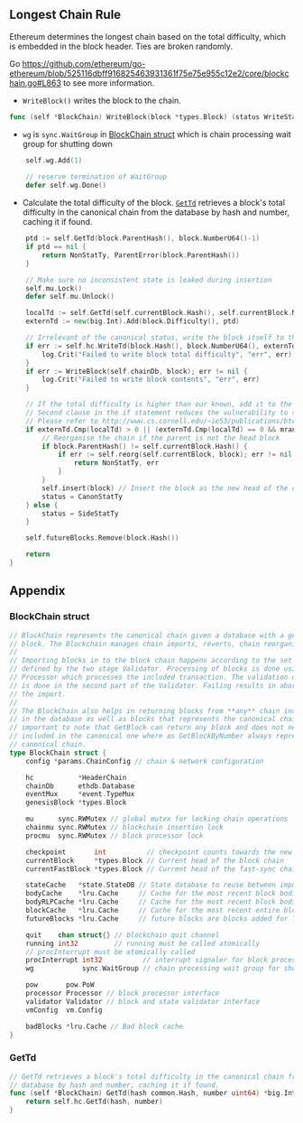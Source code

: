 ## Longest Chain Rule

Ethereum determines the longest chain based on the total difficulty, which is embedded in the block header. Ties are broken randomly.

Go https://github.com/ethereum/go-ethereum/blob/525116dbff916825463931361f75e75e955c12e2/core/blockchain.go#L863 to see more information.

- ```WriteBlock()``` writes the block to the chain.
```go
func (self *BlockChain) WriteBlock(block *types.Block) (status WriteStatus, err error) {
```

- ```wg``` is ```sync.WaitGroup``` in [BlockChain struct](https://github.com/twodude/ghost-relay/blob/master/codeReviews.md#blockchain-struct) which is chain processing wait group for shutting down
```go
	self.wg.Add(1)
	
	// reserve termination of WaitGroup
	defer self.wg.Done()
```

- Calculate the total difficulty of the block. [```GetTd```](https://github.com/twodude/ghost-relay/blob/master/codeReviews.md#gettd) retrieves a block's total difficulty in the canonical chain from the database by hash and number, caching it if found.

```go
	ptd := self.GetTd(block.ParentHash(), block.NumberU64()-1)
	if ptd == nil {
		return NonStatTy, ParentError(block.ParentHash())
	}
```



```go
	// Make sure no inconsistent state is leaked during insertion
	self.mu.Lock()
	defer self.mu.Unlock()

	localTd := self.GetTd(self.currentBlock.Hash(), self.currentBlock.NumberU64())
	externTd := new(big.Int).Add(block.Difficulty(), ptd)

	// Irrelevant of the canonical status, write the block itself to the database
	if err := self.hc.WriteTd(block.Hash(), block.NumberU64(), externTd); err != nil {
		log.Crit("Failed to write block total difficulty", "err", err)
	}
	if err := WriteBlock(self.chainDb, block); err != nil {
		log.Crit("Failed to write block contents", "err", err)
	}

	// If the total difficulty is higher than our known, add it to the canonical chain
	// Second clause in the if statement reduces the vulnerability to selfish mining.
	// Please refer to http://www.cs.cornell.edu/~ie53/publications/btcProcFC.pdf
	if externTd.Cmp(localTd) > 0 || (externTd.Cmp(localTd) == 0 && mrand.Float64() < 0.5) {
		// Reorganise the chain if the parent is not the head block
		if block.ParentHash() != self.currentBlock.Hash() {
			if err := self.reorg(self.currentBlock, block); err != nil {
				return NonStatTy, err
			}
		}
		self.insert(block) // Insert the block as the new head of the chain
		status = CanonStatTy
	} else {
		status = SideStatTy
	}

	self.futureBlocks.Remove(block.Hash())

	return
}
```

## Appendix

### BlockChain struct

```go
// BlockChain represents the canonical chain given a database with a genesis
// block. The Blockchain manages chain imports, reverts, chain reorganisations.
//
// Importing blocks in to the block chain happens according to the set of rules
// defined by the two stage Validator. Processing of blocks is done using the
// Processor which processes the included transaction. The validation of the state
// is done in the second part of the Validator. Failing results in aborting of
// the import.
//
// The BlockChain also helps in returning blocks from **any** chain included
// in the database as well as blocks that represents the canonical chain. It's
// important to note that GetBlock can return any block and does not need to be
// included in the canonical one where as GetBlockByNumber always represents the
// canonical chain.
type BlockChain struct {
	config *params.ChainConfig // chain & network configuration

	hc           *HeaderChain
	chainDb      ethdb.Database
	eventMux     *event.TypeMux
	genesisBlock *types.Block

	mu      sync.RWMutex // global mutex for locking chain operations
	chainmu sync.RWMutex // blockchain insertion lock
	procmu  sync.RWMutex // block processor lock

	checkpoint       int          // checkpoint counts towards the new checkpoint
	currentBlock     *types.Block // Current head of the block chain
	currentFastBlock *types.Block // Current head of the fast-sync chain (may be above the block chain!)

	stateCache   *state.StateDB // State database to reuse between imports (contains state cache)
	bodyCache    *lru.Cache     // Cache for the most recent block bodies
	bodyRLPCache *lru.Cache     // Cache for the most recent block bodies in RLP encoded format
	blockCache   *lru.Cache     // Cache for the most recent entire blocks
	futureBlocks *lru.Cache     // future blocks are blocks added for later processing

	quit    chan struct{} // blockchain quit channel
	running int32         // running must be called atomically
	// procInterrupt must be atomically called
	procInterrupt int32          // interrupt signaler for block processing
	wg            sync.WaitGroup // chain processing wait group for shutting down

	pow       pow.PoW
	processor Processor // block processor interface
	validator Validator // block and state validator interface
	vmConfig  vm.Config

	badBlocks *lru.Cache // Bad block cache
}
```

### GetTd

```go
// GetTd retrieves a block's total difficulty in the canonical chain from the
// database by hash and number, caching it if found.
func (self *BlockChain) GetTd(hash common.Hash, number uint64) *big.Int {
	return self.hc.GetTd(hash, number)
}
```
